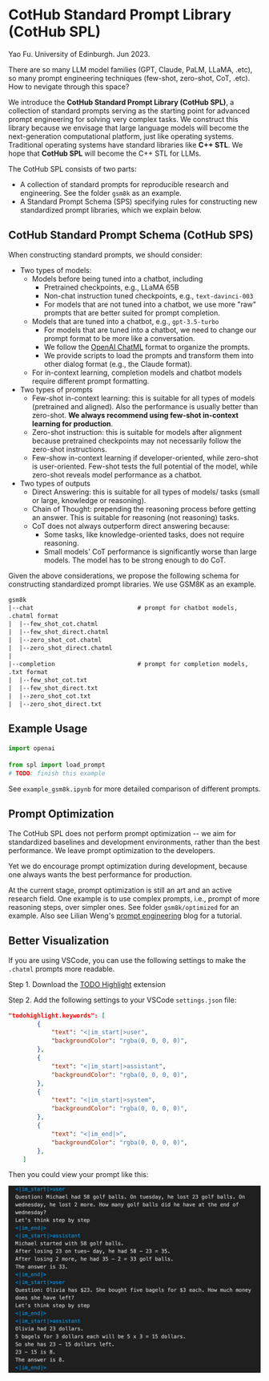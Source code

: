 # CotHub Standard Prompt Library (CotHub SPL)

Yao Fu. University of Edinburgh. Jun 2023.

There are so many LLM model families (GPT, Claude, PaLM, LLaMA, .etc), so many prompt engineering techniques (few-shot, zero-shot, CoT, .etc). How to nevigate through this space? 

We introduce the **CotHub Standard Prompt Library (CotHub SPL)**, a collection of standard prompts serving as the starting point for advanced prompt engineering for solving very complex tasks.
We construct this library because we envisage that large language models will become the next-generation computational platform, just like operating systems. 
Traditional operating systems have standard libraries like **C++ STL**.
We hope that **CotHub SPL** will become the C++ STL for LLMs.

The CotHub SPL consists of two parts:
* A collection of standard prompts for reproducible research and engineering. See the folder `gsm8k` as an example.
* A Standard Prompt Schema (SPS) specifying rules for constructing new standardized prompt libraries, which we explain below. 

## CotHub Standard Prompt Schema (CotHub SPS)

When constructing standard prompts, we should consider:
* Two types of models: 
    * Models before being tuned into a chatbot, including
        * Pretrained checkpoints, e.g., LLaMA 65B
        * Non-chat instruction tuned checkpoints, e.g., `text-davinci-003`
        * For models that are not tuned into a chatbot, we use more "raw" prompts that are better suited for prompt completion.
    * Models that are tuned into a chatbot, e.g., `gpt-3.5-turbo`
        * For models that are tuned into a chatbot, we need to change our prompt format to be more like a conversation. 
        * We follow the [OpenAI ChatML](https://github.com/openai/openai-python/blob/main/chatml.md) format to organize the prompts. 
        * We provide scripts to load the prompts and transform them into other dialog format (e.g., the Claude format).
    * For in-context learning, completion models and chatbot models require different prompt formatting. 
* Two types of prompts
    * Few-shot in-context learning: this is suitable for all types of models (pretrained and aligned). Also the performance is usually better than zero-shot. **We always recommend using few-shot in-context learning for production**. 
    * Zero-shot instruction: this is suitable for models after alignment because pretrained checkpoints may not necessarily follow the zero-shot instructions.
    * Few-show in-context learning if developer-oriented, while zero-shot is user-oriented. Few-shot tests the full potential of the model, while zero-shot reveals model performance as a chatbot.
* Two types of outputs
    * Direct Answering: this is suitable for all types of models/ tasks (small or large, knowledge or reasoning).
    * Chain of Thought: prepending the reasoning process before getting an answer. This is suitable for reasoning (not reasoning) tasks.
    * CoT does not always outperform direct answering because:
        * Some tasks, like knowledge-oriented tasks, does not require reasoning.
        * Small models' CoT performance is significantly worse than large models. The model has to be strong enough to do CoT.

Given the above considerations, we propose the following schema for constructing standardized prompt libraries. We use GSM8K as an example.

```plaintext
gsm8k
|--chat                             # prompt for chatbot models, .chatml format
|  |--few_shot_cot.chatml
|  |--few_shot_direct.chatml
|  |--zero_shot_cot.chatml
|  |--zero_shot_direct.chatml
|  
|--completion                       # prompt for completion models, .txt format
|  |--few_shot_cot.txt
|  |--few_shot_direct.txt
|  |--zero_shot_cot.txt
|  |--zero_shot_direct.txt

```

## Example Usage 

```Python
import openai

from spl import load_prompt
# TODO: finish this example
```

See `example_gsm8k.ipynb` for more detailed comparison of different prompts.

## Prompt Optimization

The CotHub SPL does not perform prompt optimization -- we aim for standardized baselines and development environments, rather than the best performance. We leave prompt optimization to the developers.

Yet we do encourage prompt optimization during development, because one always wants the best performance for production. 

At the current stage, prompt optimization is still an art and an active research field. One example is to use complex prompts, i.e., prompt of more reasoning steps, over simpler ones. See folder `gsm8k/optimized` for an example. Also see Lilian Weng's [prompt engineering](https://lilianweng.github.io/posts/2023-03-15-prompt-engineering/) blog for a tutorial.

## Better Visualization

If you are using VSCode, you can use the following settings to make the `.chatml` prompts more readable. 

Step 1. Download the [TODO Highlight](https://marketplace.visualstudio.com/items?itemName=wayou.vscode-todo-highlight) extension

Step 2. Add the following settings to your VSCode `settings.json` file:

```json
"todohighlight.keywords": [
        {
            "text": "<|im_start|>user",
            "backgroundColor": "rgba(0, 0, 0, 0)",
        },
        {
            "text": "<|im_start|>assistant",
            "backgroundColor": "rgba(0, 0, 0, 0)",
        },
        {
            "text": "<|im_start|>system",
            "backgroundColor": "rgba(0, 0, 0, 0)",
        },
        {
            "text": "<|im_end|>",
            "backgroundColor": "rgba(0, 0, 0, 0)",
        },
    ]
```

Then you could view your prompt like this:

![Title](../resources/chatml_vis.png)